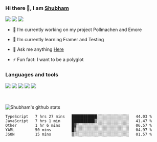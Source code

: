 ### Hi there 👋, I am <a href="https://shubhski.dev/" target="_blank">Shubham</a>

<a href="https://twitter.com/shubhski" target="_blank"><img src="https://img.icons8.com/color/48/000000/twitter.png"/></a>
<a href="https://www.linkedin.com/in/shubhski/" target="_blank"><img src="https://img.icons8.com/fluent/48/000000/linkedin.png"/></a>
<a href="mailto:shubham88ingh@gmail.com"><img src="https://img.icons8.com/ios/48/000000/important-mail.png"/></a>

- 🔭 I’m currently working on  my project Pollmachen and Emore
- 🌱 I’m currently learning Framer and Testing 

- 💬 Ask me anything [Here](https://github.com/shubhsk88/shubhsk88/issues)
- ⚡ Fun fact: I want to be a polyglot 

### Languages and tools


<div>
<img src="https://img.icons8.com/plasticine/48/000000/react.png"/>
<img src="https://img.icons8.com/color/48/000000/graphql.png"/>
<img src="https://img.icons8.com/color/48/000000/javascript.png"/>
<img src="https://img.icons8.com/color/48/000000/mongodb.png"/>
<img src="https://img.icons8.com/color/48/000000/nodejs.png"/>
</div>
<br/>
<br/>


![Shubham's github stats](https://github-readme-stats.vercel.app/api?username=shubhsk88&count_private=true&theme=theme=radical)

<!--START_SECTION:waka-->
```text
TypeScript   7 hrs 27 mins   ███████████░░░░░░░░░░░░░░   44.03 % 
JavaScript   7 hrs 1 min     ██████████▒░░░░░░░░░░░░░░   41.47 % 
Other        1 hr 6 mins     █▓░░░░░░░░░░░░░░░░░░░░░░░   06.57 % 
YAML         50 mins         █▒░░░░░░░░░░░░░░░░░░░░░░░   04.97 % 
JSON         15 mins         ▒░░░░░░░░░░░░░░░░░░░░░░░░   01.57 % 
```
<!--END_SECTION:waka-->



